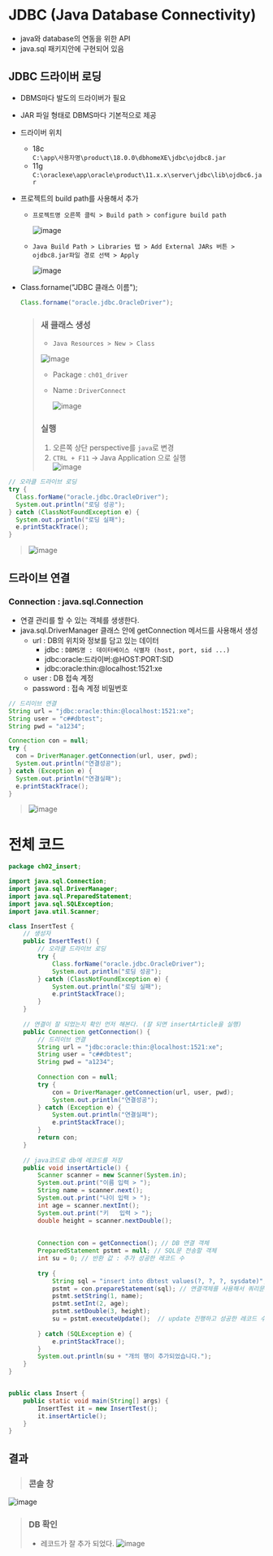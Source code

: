 # JDBC (Java Database Connectivity)
- java와 database의 연동을 위한 API
- java.sql 패키지안에 구현되어 있음

## JDBC 드라이버 로딩
- DBMS마다 발도의 드라이버가 필요
- JAR 파일 형태로 DBMS마다 기본적으로 제공
- 드라이버 위치
  - 18c  
    `C:\app\사용자명\product\18.0.0\dbhomeXE\jdbc\ojdbc8.jar`
  - 11g  
    `C:\oraclexe\app\oracle\product\11.x.x\server\jdbc\lib\ojdbc6.jar`
- 프로젝트의 build path를 사용해서 추가
  - `프로젝트명 오른쪽 클릭 > Build path > configure build path`  
  
    ![image](https://user-images.githubusercontent.com/79209568/114704864-0ae3f700-9d62-11eb-86b4-8dae687c1465.png)
  - `Java Build Path > Libraries 탭 > Add External JARs 버튼 > ojdbc8.jar파일 경로 선택 > Apply`  
  
    ![image](https://user-images.githubusercontent.com/79209568/114705143-5f877200-9d62-11eb-810b-9ea89b5d8c4b.png)
  
- Class.forname("JDBC 클래스 이름");  
  ```java
  Class.forname("oracle.jdbc.OracleDriver");
  ```

  > ### 새 클래스 생성
  > - `Java Resources > New > Class`
  >  
  >  ![image](https://user-images.githubusercontent.com/79209568/114706640-2b14b580-9d64-11eb-905e-cf0de23986b3.png)
  > - Package : `ch01_driver`
  > - Name : `DriverConnect`  
  >     
  >   ![image](https://user-images.githubusercontent.com/79209568/114706571-19331280-9d64-11eb-87c6-1d6296bf49ff.png)
  >   
  > ### 실행  
  > 1. 오른쪽 상단 perspective를 `java`로 변경  
  > 2. `CTRL + F11` → Java Application 으로 실행  
  >   ![image](https://user-images.githubusercontent.com/79209568/114707997-cfe3c280-9d65-11eb-9e86-5cdd30e2483b.png)  

```java
// 오라클 드라이브 로딩
try {
  Class.forName("oracle.jdbc.OracleDriver");
  System.out.println("로딩 성공");
} catch (ClassNotFoundException e) {
  System.out.println("로딩 실패");
  e.printStackTrace();
}
```
> ![image](https://user-images.githubusercontent.com/79209568/114710121-526d8180-9d68-11eb-8bfb-a11378a6b2b3.png)

## 드라이브 연결
### Connection : java.sql.Connection
- 연결 관리를 할 수 있는 객체를 생생한다.
- java.sql.DriverManager 클래스 안에 getConnection 메서드를 사용해서 생성
  - url		: DB의 위치와 정보를 담고 있는 데이터
    - jdbc : `DBMS명 : 데이터베이스 식별자 (host, port, sid ...)`
    - jdbc:oracle:드라이버:@HOST:PORT:SID
    - jdbc:oracle:thin:@localhost:1521:xe
   - user		: DB 접속 계정
   - password : 접속 계정 비밀번호

```java
// 드리이브 연결
String url = "jdbc:oracle:thin:@localhost:1521:xe";
String user = "c##dbtest";
String pwd = "a1234";

Connection con = null;
try {
  con = DriverManager.getConnection(url, user, pwd);
  System.out.println("연결성공");
} catch (Exception e) {
  System.out.println("연결실패");
  e.printStackTrace();
}
```
> ![image](https://user-images.githubusercontent.com/79209568/114713567-3966cf80-9d6c-11eb-8c8b-b8b5e1c4a09a.png)

# 전체 코드
```java
package ch02_insert;

import java.sql.Connection;
import java.sql.DriverManager;
import java.sql.PreparedStatement;
import java.sql.SQLException;
import java.util.Scanner;

class InsertTest {
	// 생성자
	public InsertTest() {
		// 오라클 드라이브 로딩
		try {
			Class.forName("oracle.jdbc.OracleDriver");
			System.out.println("로딩 성공");
		} catch (ClassNotFoundException e) {
			System.out.println("로딩 실패");
			e.printStackTrace();
		}
	}
	
  	// 연결이 잘 되었는지 확인 먼저 해본다. (잘 되면 insertArticle을 실행)
	public Connection getConnection() {
		// 드리이브 연결
		String url = "jdbc:oracle:thin:@localhost:1521:xe";
		String user = "c##dbtest";
		String pwd = "a1234";
		
		Connection con = null;
		try {
			con = DriverManager.getConnection(url, user, pwd);
			System.out.println("연결성공");
		} catch (Exception e) {
			System.out.println("연결실패");
			e.printStackTrace();
		}
		return con;
	}
	
	// java코드로 db에 레코드를 저장
	public void insertArticle() {
		Scanner scanner = new Scanner(System.in);
		System.out.print("이름 입력 > ");
		String name = scanner.next();
		System.out.print("나이 입력 > ");
		int age = scanner.nextInt();
		System.out.print("키   입력 > ");
		double height = scanner.nextDouble();
		
		
		Connection con = getConnection(); // DB 연결 객체
		PreparedStatement pstmt = null; // SQL문 전송할 객체
		int su = 0; // 반환 값 : 추가 성공한 레코드 수
		
		try {
			String sql = "insert into dbtest values(?, ?, ?, sysdate)";
			pstmt = con.prepareStatement(sql); // 연결객체를 사용해서 쿼리문 전송할 객체에 쿼리문을 넣음
			pstmt.setString(1, name);
			pstmt.setInt(2, age);
			pstmt.setDouble(3, height);
			su = pstmt.executeUpdate();  // update 진행하고 성공한 레코드 수를 변수에 담는다
			
		} catch (SQLException e) {
			e.printStackTrace();
		}
		System.out.println(su + "개의 행이 추가되었습니다.");
	}
}


public class Insert {
	public static void main(String[] args) {
		InsertTest it = new InsertTest();
		it.insertArticle();
	}
}
```
## 결과
> ### 콘솔 창
  ![image](https://user-images.githubusercontent.com/79209568/114714091-bc882580-9d6c-11eb-8586-a7104567f5db.png)
> ### DB 확인
> * 레코드가 잘 추가 되었다.
  ![image](https://user-images.githubusercontent.com/79209568/114714284-ee00f100-9d6c-11eb-8b91-a2e75b49586a.png)

